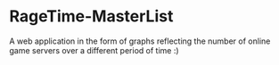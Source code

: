 # RageTime-MasterList
A web application in the form of graphs reflecting the number of online game servers over a different period of time :)
